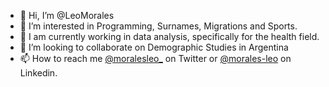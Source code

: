 - 👋 Hi, I’m @LeoMorales
- 👀 I’m interested in Programming, Surnames, Migrations and Sports.
- 🌱 I am currently working in data analysis, specifically for the health field.
- 💞️ I’m looking to collaborate on Demographic Studies in Argentina
- 📫 How to reach me [@moralesleo_](https://twitter.com/moralesleo_) on Twitter or [@morales-leo](https://www.linkedin.com/in/morales-leo/) on Linkedin.

<!---
LeoMorales/LeoMorales is a ✨ special ✨ repository because its `README.md` (this file) appears on your GitHub profile.
You can click the Preview link to take a look at your changes.
--->
